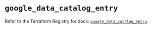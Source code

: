 # `google_data_catalog_entry`

Refer to the Terraform Registry for docs: [`google_data_catalog_entry`](https://registry.terraform.io/providers/hashicorp/google/6.22.0/docs/resources/data_catalog_entry).
